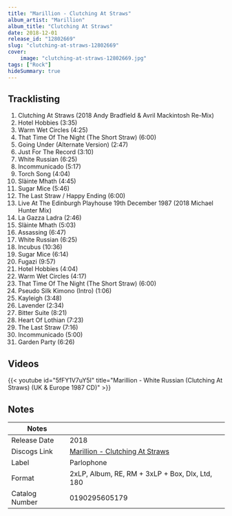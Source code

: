 ```yaml
---
title: "Marillion - Clutching At Straws"
album_artist: "Marillion"
album_title: "Clutching At Straws"
date: 2018-12-01
release_id: "12802669"
slug: "clutching-at-straws-12802669"
cover:
    image: "clutching-at-straws-12802669.jpg"
tags: ["Rock"]
hideSummary: true
---
```


## Tracklisting
1. Clutching At Straws (2018 Andy Bradfield & Avril Mackintosh Re-Mix)
2. Hotel Hobbies (3:35)
3. Warm Wet Circles (4:25)
4. That Time Of The Night (The Short Straw) (6:00)
5. Going Under (Alternate Version) (2:47)
6. Just For The Record (3:10)
7. White Russian (6:25)
8. Incommunicado (5:17)
9. Torch Song (4:04)
10. Slàinte Mhath (4:45)
11. Sugar Mice (5:46)
12. The Last Straw / Happy Ending (6:00)
13. Live At The Edinburgh Playhouse 19th December 1987 (2018 Michael Hunter Mix)
14. La Gazza Ladra (2:46)
15. Slàinte Mhath (5:03)
16. Assassing (6:47)
17. White Russian (6:25)
18. Incubus (10:36)
19. Sugar Mice (6:14)
20. Fugazi (9:57)
21. Hotel Hobbies (4:04)
22. Warm Wet Circles (4:17)
23. That Time Of The Night (The Short Straw) (6:00)
24. Pseudo Silk Kimono (Intro) (1:06)
25. Kayleigh (3:48)
26. Lavender (2:34)
27. Bitter Suite (8:21)
28. Heart Of Lothian (7:23)
29. The Last Straw (7:16)
30. Incommunicado (5:00)
31. Garden Party (6:26)

## Videos
{{< youtube id="5fFY1V7uY5I" title="Marillion - White Russian (Clutching At Straws) (UK & Europe 1987 CD)" >}}

## Notes

| Notes          |             |
| ---------------| ----------- |
| Release Date   | 2018 |
| Discogs Link   | [Marillion - Clutching At Straws](https://www.discogs.com/release/12802669) |
| Label          | Parlophone |
| Format         | 2xLP, Album, RE, RM + 3xLP + Box, Dlx, Ltd, 180 |
| Catalog Number | 0190295605179 |

